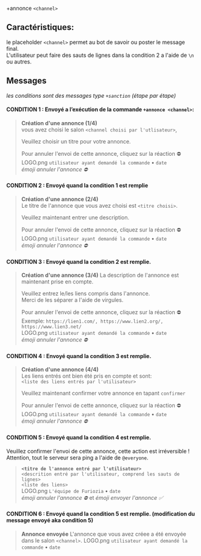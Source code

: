 +annonce `<channel>`  

## **Caractéristiques:**  
le placeholder `<channel>` permet au bot de savoir ou poster le message final.  
L'utilisateur peut faire des sauts de lignes dans la condition 2 a l'aide de `\n` ou autres.

## **Messages**  
*les conditions sont des messages type `+sanction` (étape par étape)*  
#### CONDITION 1 : Envoyé a l’exécution de la commande `+annonce <channel>`:  
> **Création d'une annonce (1/4)**  
> vous avez choisi le salon `<channel choisi par l'utlisateur>`,  
>   
> Veuillez choisir un titre pour votre annonce.  
>   
> Pour annuler l'envoi de cette annonce, cliquez sur la réaction :no_entry:  
> LOGO.png `utilisateur ayant demandé la commande` • `date`  
*émoji annuler l'annonce :no_entry:*  

#### CONDITION 2 : Envoyé quand la condition 1 est remplie
> **Création d'une annonce (2/4)**  
> Le titre de l'annonce que vous avez choisi est `<titre choisi>`. 
>    
> Veuillez maintenant entrer une description.  
>    
> Pour annuler l'envoi de cette annonce, cliquez sur la réaction :no_entry:  
> LOGO.png `utilisateur ayant demandé la commande` • `date`  
*émoji annuler l'annonce :no_entry:*  

#### CONDITION 3 : Envoyé quand la condition 2 est remplie.  
> **Création d'une annonce (3/4)** 
> La description de l'annonce est maintenant prise en compte.  
>   
> Veuillez entrez le/les liens compris dans l'annonce.  
> Merci de les séparer a l'aide de virgules.  
>    
> Pour annuler l'envoi de cette annonce, cliquez sur la réaction :no_entry:  
> Exemple: `https://lien1.com/, https://www.lien2.org/, https://www.lien3.net/`  
> LOGO.png `utilisateur ayant demandé la commande` • `date`  
*émoji annuler l'annonce :no_entry:*  

#### CONDITION 4 : Envoyé quand la condition 3 est remplie.  
> **Création d'une annonce (4/4)**  
> Les liens entrés ont bien été pris en compte et sont:  
> `<liste des liens entrés par l'utilisateur>`  
>   
> Veuillez maintenant confirmer votre annonce en tapant `confirmer`  
>   
> Pour annuler l'envoi de cette annonce, cliquez sur la réaction :no_entry:  
> LOGO.png `utilisateur ayant demandé la commande` • `date`  
*émoji annuler l'annonce :no_entry:*  

#### CONDITION 5 : Envoyé quand la condition 4 est remplie.  
Veuillez confirmer l'envoi de cette annonce, cette action est irréversible !
Attention, tout le serveur sera ping a l'aide de `@everyone`.
> **`<titre de l'annonce entré par l'utilisateur>`**  
> `<descrition entré par l'utilisateur, comprend les sauts de lignes>`  
> `<liste des liens>`  
> LOGO.png `L'équipe de Furiozia` • `date`  
*émoji annuler l'annonce :no_entry:* et *émoji envoyer l'annonce :white_check_mark:*

#### CONDITION 6 : Envoyé quand la condition 5 est remplie. (modification du message envoyé aka condition 5)
> **Annonce envoyée**
> L'annonce que vous avez créee a été envoyée dans le salon `<channel>`.
> LOGO.png `utilisateur ayant demandé la commande` • `date`  
